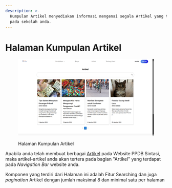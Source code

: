 ```yaml
---
description: >-
  Kumpulan Artikel menyediakan informasi mengenai segala Artikel yang tertera
  pada sekolah anda.
---
```


# Halaman Kumpulan Artikel

<figure><img src="../../.gitbook/assets/image_2024-08-29_094828817.png" alt=""><figcaption><p>Halaman Kumpulan Artikel</p></figcaption></figure>

Apabila anda telah membuat berbagai [Artikel](../../fitur-website-ppdb-sintasi/konten-website/artikel-sekolah.md) pada Website PPDB Sintasi, maka artikel-artikel anda akan tertera pada bagian "Artikel" yang terdapat pada _Navigation Bar_ website anda.

Komponen yang terdiri dari Halaman ini adalah Fitur Searching dan juga _pagination_ Artikel dengan jumlah maksimal 8 dan minimal satu per halaman
